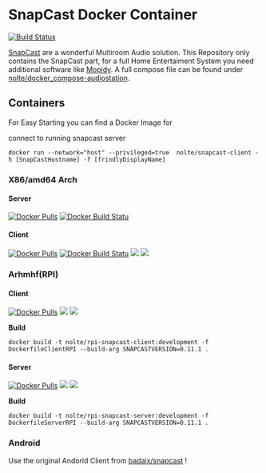 # SnapCast Docker Container
[![Build Status](https://travis-ci.org/nolte/docker-snapcast.svg?branch=master)](https://travis-ci.org/nolte/docker-snapcast)

 [SnapCast](https://github.com/badaix/snapcast) are a wonderful Multiroom Audio solution. This Repository only contains the SnapCast part, for a full Home Entertaiment System you need additional software like [Mopidy](https://www.mopidy.com/). A full compose file can be found under [nolte/docker_compose-audiostation](https://github.com/nolte/docker_compose-audiostation).


## Containers
For Easy Starting you can find a Docker Image for

connect to running snapcast server

```
docker run --network="host" --privileged=true  nolte/snapcast-client -h [SnapCastHostname] -f [frindlyDisplayName]
```

### X86/amd64 Arch

#### Server
[![Docker Pulls](https://img.shields.io/docker/pulls/nolte/snapcast-server.svg)](https://hub.docker.com/r/nolte/snapcast-server/)
[![Docker Build Statu](https://img.shields.io/docker/build/nolte/snapcast-server.svg)](https://hub.docker.com/r/nolte/snapcast-server/)

#### Client
[![Docker Pulls](https://img.shields.io/docker/pulls/nolte/snapcast-client.svg)](https://hub.docker.com/r/nolte/snapcast-client/)
[![Docker Build Statu](https://img.shields.io/docker/build/nolte/snapcast-client.svg)](https://hub.docker.com/r/nolte/snapcast-client/)  [![](https://images.microbadger.com/badges/image/nolte/snapcast-client.svg)](https://microbadger.com/images/nolte/snapcast-client "Get your own image badge on microbadger.com")  [![](https://images.microbadger.com/badges/version/nolte/snapcast-client.svg)](https://microbadger.com/images/nolte/snapcast-client "Get your own version badge on microbadger.com")

### Arhmhf(RPI)

#### Client
[![Docker Pulls](https://img.shields.io/docker/pulls/nolte/rpi-snapcast-client.svg)](https://hub.docker.com/r/nolte/rpi-snapcast-client/)
[![](https://images.microbadger.com/badges/image/nolte/rpi-snapcast-client.svg)](https://microbadger.com/images/nolte/rpi-snapcast-client "Get your own image badge on microbadger.com")  [![](https://images.microbadger.com/badges/version/nolte/rpi-snapcast-client.svg)](https://microbadger.com/images/nolte/rpi-snapcast-client "Get your own version badge on microbadger.com")

**Build**
```
docker build -t nolte/rpi-snapcast-client:development -f DockerfileClientRPI --build-arg SNAPCASTVERSION=0.11.1 .
```

#### Server
[![Docker Pulls](https://img.shields.io/docker/pulls/nolte/rpi-snapcast-server.svg)](https://hub.docker.com/r/nolte/rpi-snapcast-server/)
[![](https://images.microbadger.com/badges/image/nolte/rpi-snapcast-server.svg)](https://microbadger.com/images/nolte/rpi-snapcast-server "Get your own image badge on microbadger.com")  [![](https://images.microbadger.com/badges/version/nolte/rpi-snapcast-server.svg)](https://microbadger.com/images/nolte/rpi-snapcast-server "Get your own version badge on microbadger.com")

**Build**
```
docker build -t nolte/rpi-snapcast-server:development -f DockerfileServerRPI --build-arg SNAPCASTVERSION=0.11.1 .
```

### Android

 Use the original Andorid Client from [badaix/snapcast](https://github.com/badaix/snapcast/releases/latest) !
